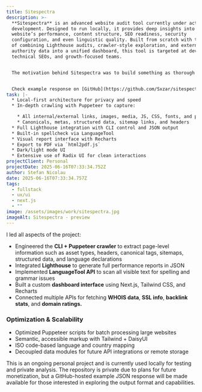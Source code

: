 ```yaml
---
title: Sitespectra
description: >-
  **Sitespectra** is an advanced website audit tool currently under active
  development. Designed to run locally, it provides deep insights into a
  website’s performance, content structure, SEO readiness, security
  configuration, and even linguistic quality. Built from scratch with the goal
  of combining Lighthouse audits, crawler-style exploration, and external
  authority data into a unified dashboard, this tool is targeted at developers,
  technical SEOs, and growth-focused teams.


  The motivation behind Sitespectra was to build something as thorough as Screaming Frog but with a friendlier interface and extended capabilities like live spellchecking and structured data validation — all while giving the user full control over when and how data is pulled and stored.


  Check example response on [GitHub](https://github.com/Sxzar/sitespectra-public)
task: |-
  * Local-first architecture for privacy and speed
  * In-depth crawling with Puppeteer to capture:

    * All internal/external links, images, media, JS, CSS, fonts, and plugins
    * Canonicals, metas, structured data, sitemap links, and headers
  * Full Lighthouse integration with CLI control and JSON output
  * Built-in spellcheck via LanguageTool
  * Visual report interface with Recharts
  * Export to PDF via `html2pdf.js`
  * Dark/light mode UI
  * Extensive use of Radix UI for clean interactions
projectClient: Personal
projectDate: 2025-06-16T07:33:34.752Z
author: Stefan Nicolau
date: 2025-06-16T07:33:34.757Z
tags:
  - fullstack
  - ux/ui
  - next.js
  - ""
image: /assets/images/work/sitespectra.jpg
imageAlt: Sitespectra - preview
---
```

I led all aspects of the project:

* Engineered the **CLI + Puppeteer crawler** to extract page-level information such as asset types, headers, canonical tags, sitemaps, structured data, and language declarations
* Integrated **Lighthouse** to generate full performance reports in JSON
* Implemented **LanguageTool API** to scan all visible text for spelling and grammar issues
* Built a custom **dashboard interface** using Next.js, Tailwind CSS, and Recharts
* Connected multiple APIs for fetching **WHOIS data**, **SSL info**, **backlink stats**, and **domain ratings.**



### Optimization & Scalability

* Optimized Puppeteer scripts for batch processing large websites
* Semantic, accessible markup with Tailwind + DaisyUI
* ISO code-based language and country mapping
* Decoupled data modules for future API integrations or remote storage

This is an ongoing personal project and is currently used locally for testing and private analysis. The repository is private due to plans for future monetization, but a GitHub-hosted example JSON response will be made available for those interested in exploring the output format and capabilities.